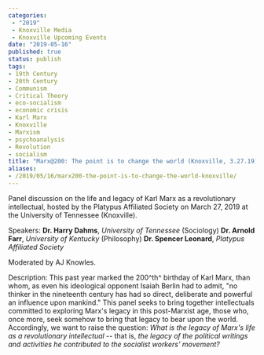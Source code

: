 ```yaml
---
categories:
 - "2019"
 - Knoxville Media
 - Knoxville Upcoming Events
date: "2019-05-16"
published: true
status: publish
tags:
- 19th Century
- 20th Century
- Communism
- Critical Theory
- eco-socialism
- economic crisis
- Karl Marx
- Knoxville
- Marxism
- psychoanalysis
- Revolution
- socialism
title: "Marx@200: The point is to change the world (Knoxville, 3.27.19)"
aliases:
- /2019/05/16/marx200-the-point-is-to-change-the-world-knoxville/
---
```


Panel discussion on the life and legacy of Karl Marx as a revolutionary intellectual, hosted by the Platypus Affiliated Society on March 27, 2019 at the University of Tennessee (Knoxville).

Speakers:
**Dr. Harry Dahms**, *University of Tennessee* (Sociology)
**Dr. Arnold Farr**, *University of Kentucky* (Philosophy)
**Dr. Spencer Leonard**, *Platypus Affiliated Society*

Moderated by AJ Knowles.

Description: This past year marked the 200^th^ birthday of Karl Marx, than whom, as even his ideological opponent Isaiah Berlin had to admit, "no thinker in the nineteenth century has had so direct, deliberate and powerful an influence upon mankind." This panel seeks to bring together intellectuals committed to exploring Marx's legacy in this post-Marxist age, those who, once more, seek somehow to bring that legacy to bear upon the world. Accordingly, we want to raise the question: *What is the legacy of Marx's life as a revolutionary intellectual* \-- that is, *the legacy of the political writings and activities he contributed to the socialist workers' movement?*
